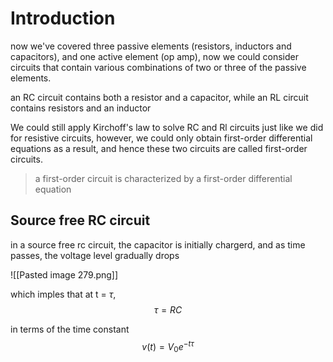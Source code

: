 # Introduction
now we've covered three passive elements (resistors, inductors and capacitors), and one active element (op amp), now we could consider circuits that contain various combinations of two or three of the passive elements.

an RC circuit contains both a resistor and a capacitor, while an RL circuit contains resistors and an inductor

We could still apply Kirchoff's law to solve RC and Rl circuits just like we did for resistive circuits, however, we could only obtain first-order differential equations as a result, and hence these two circuits are called first-order circuits. 


>a first-order circuit is characterized by a first-order differential equation

## Source free RC circuit
in a source free rc circuit, the capacitor is initially chargerd, and as time passes, the voltage level gradually drops

![[Pasted image 279.png]]

which imples that at t = $\tau$, 
$$\tau = RC$$

in terms of the time constant
$$v(t) = V_0e^{-t\tau}$$





